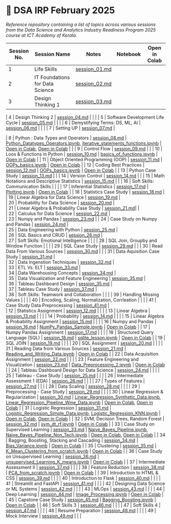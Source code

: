 # 📘 DSA IRP February 2025

_Reference repository containing a list of topics across various sessions from the Data Science and Analytics Industry Readiness Program 2025 course at ICT Academy of Kerala._

| Session No. | Session Name                                        | Notes                                    | Notebook                                                                 | Open in Colab                                                                                                                   |
|-------------|-----------------------------------------------------|------------------------------------------|--------------------------------------------------------------------------|----------------------------------------------------------------------------------------------------------------------------------|
| 1           | Life Skills                                        | [session_01.md](notes/session_01.md)     |                                                                          |                                                                                                                                  |
| 2           | IT Foundations for Data Science                    | [session_02.md](notes/session_02.md)     |                                                                          |                                                                                                                                  |
| 3           | Design Thinking 1                                  | [session_03.md](notes/session_03.md)     |        

| 4           | Design Thinking 2                                  | [session_04.md](notes/session_04.md)     |                                                                   |                                                                                                                                  |
| 5           | Software Development Life Cycle                    | [session_05.md](notes/session_05.md)     |                                                                          |                                                                                                                                  |
| 6           | Demystifying Terms: DS, ML, AI                     | [session_06.md](notes/session_06.md)     |                                                                          |                                                                                                                                  |
| 7           | Setting UP                                         | [session_07.md](notes/session_07.md)     |              

| 8           | Python : Data Types and Operators                  | [session_08.md](notes/session_08.md)     | [Python_Datatypes_Operators.ipynb](notebooks/Python_Datatypes_Operators.ipynb), [iterative_statements_functions.ipynb](notebooks/iterative_statements_functions.ipynb) | [Open in Colab](https://colab.research.google.com/github/cksajil/DSAIRPFeb25/blob/main/notebooks/Python_Datatypes_Operators.ipynb), [Open in Colab](https://colab.research.google.com/github/cksajil/DSAIRPFeb25/blob/main/notebooks/iterative_statements_functions.ipynb) |                                                                                                                                  |
| 9           | Control Flow                                       | [session_09.md](notes/session_09.md)     |  |
| 10          | Loos & Functions in Python                        | [session_10.md](notes/session_08.md)     | [basics_of_functions.ipynb](notebooks/basics_of_functions.ipynb)         | [Open in Colab](https://colab.research.google.com/github/cksajil/DSAIRPFeb25/blob/main/notebooks/basics_of_functions.ipynb)          |
| 11           | Object Oriented Programming (OOP)                  | [session_11.md](notes/session_11.md)     | [OOPs_basics.ipynb](notebooks/OOPs_basics.ipynb)                         | [Open in Colab](https://colab.research.google.com/github/cksajil/DSAIRPFeb25/blob/main/notebooks/OOPs_basics.ipynb)                  |
| 12           | Coding Best Practices                  | [session_12.md](notes/session_12.md)     | [OOPs_basics.ipynb](notebooks/OOPs_basics.ipynb)                         | [Open in Colab](https://colab.research.google.com/github/cksajil/DSAIRPFeb25/blob/main/notebooks/OOPs_basics.ipynb)                  |
| 13           | Python Case Study         | [session_13.md](notes/session_13.md)     |                   |
| 14           | Version Control           | [session_14.md](notes/session_14.md)     |                   |
| 15           | Math Notations and Descriptive Statistics  | [session_15.md](notes/session_15.md)     |                   |
| 16           | Soft Skills: Communication Skills          |                                          |                   |
| 17           | Inferential Statistics                     | [session_17.md](notes/session_17.md)     | [Plotting.ipynb](notebooks/Plotting.ipynb)                               | [Open in Colab](https://colab.research.google.com/github/cksajil/DSAIRPFeb25/blob/main/notebooks/Plotting.ipynb)                     |
| 18          | Statistics Case Study              | [session_18.md](notes/session_18.md)     |      
| 19          | Linear Algebra for Data Science    | [session_19.md](notes/session_19.md)     |       
| 20          | Probability for Data Science    | [session_20.md](notes/session_20.md)        |     
| 21          | Linear Algebra & Probability Case Study    | [session_21.md](notes/session_21.md)|         |    
| 22          | Calculus for Data Science    | [session_22.md](notes/session_22.md)        |  
| 23          | Numpy and Pandas    | [session_23.md](notes/session_23.md)        |                                                                                                                          | 24          | Case Study on Numpy and Pandas    | [session_24.md](notes/session_24.md)        |      
| 25          | Data Engineering with Python      | [session_25.md](notes/session_25.md)        |   
| 26          | SQL Basics and CRUD               | [session_26.md](notes/session_26.md)        |   
| 27          | Soft Skills: Emotional Intelligence          |                                  |                   |
| 28          | SQL Join, Groupby and Window Function        |                                  |                   |
| 29          | SQL Case Study                    | [session_29.md](notes/session_29.md)        |                   |
| 30          | Read Data From Various Sources    | [session_30.md](notes/session_30.md)        |                   |
| 31          | Data Aquisition Case Study        | [session_31.md](notes/session_31.md)        |    
| 32          | Data Ingenstion Techniques        | [session_32.md](notes/session_32.md)        |   
| 33          | ETL Vs. ELT                       | [session_33.md](notes/session_33.md)        |   
| 34          | Data Warehousing Concepts         | [session_34.md](notes/session_34.md)        |   
| 35          | Data Visualization and Feature Engineering | [session_35.md](notes/session_35.md)        |  
| 36          | Tableau Dashboard Design          | [session_35.md](notes/session_36.md)        |  
| 37          | Tableau Case Study                | [session_37.md](notes/session_37.md)        |      
| 38          | Soft Skills: Teamwork and Collaboration |                                  |                   |
| 39          | Handling Missing Values           |                                             |                   |
| 40          | Encoding, Scaling, Normalization, Corrleation  |                               |                   |
| 41          | Case Study Data Preprocessing    | [session_41.md](notes/session_41.md)        |  
| 12          | Statistics Assignment                              | [session_12.md](notes/session_12.md)     |                                                                          |                                                                                                                                  |
| 13          | Linear Algebra                                     | [session_13.md](notes/session_13.md)     |                                                                          |                                                                                                                                  |
| 14          | Probability                                        | [session_14.md](notes/session_14.md)     |                                                                          |                                                                                                                                  |
| 15          | Linear Algebra & Probability Assignment            | [session_15.md](notes/session_15.md)     |                                                                          |                                                                                                                                  |
| 16          | Numpy and Pandas                                   | [session_16.md](notes/session_16.md)     | [NumPy_Pandas_Sample.ipynb](notebooks/NumPy_Pandas_Sample.ipynb)         | [Open in Colab](https://colab.research.google.com/github/cksajil/DSAIRPFeb25/blob/main/notebooks/NumPy_Pandas_Sample.ipynb)          |
| 17          | Numpy Pandas Assignment                            | [session_17.md](notes/session_17.md)     |                                                                          |                                                                                                                                  |
| 18          | Structured Query Language (SQL)                    | [session_18.md](notes/session_18.md)     | [sqlite_lesson.ipynb](notebooks/sqlite_lesson.ipynb)                     | [Open in Colab](https://colab.research.google.com/github/cksajil/DSAIRPFeb25/blob/main/notebooks/sqlite_lesson.ipynb)                |
| 19          | SQL JOIN                                           | [session_19.md](notes/session_19.md)     |                                                                          |                                                                                                                                  |
| 20          | SQL Assignment                                     | [session_20.md](notes/session_20.md)     |                                                                          |                                                                                                                                  |
| 21          | Reading Data from Various Sources                  | [session_21.md](notes/session_21.md)     | [Reading_and_Writing_Data.ipynb](notebooks/Reading_and_Writing_Data.ipynb) | [Open in Colab](https://colab.research.google.com/github/cksajil/DSAIRPFeb25/blob/main/notebooks/Reading_and_Writing_Data.ipynb)     |
| 22          | Data Acquisition Assignment                        | [session_22.md](notes/session_22.md)     |                                                                          |                                                                                                                                  |
| 23          | Feature Engineering and Visualization              | [session_23.md](notes/session_23.md)     | [Data_Preprocessing_2.ipynb](notebooks/Data_Preprocessing_2.ipynb)       | [Open in Colab](https://colab.research.google.com/github/cksajil/DSAIRPFeb25/blob/main/notebooks/Data_Preprocessing_2.ipynb)         |
| 24          | Tableau Dashboard Design for Data Science          | [session_24.md](notes/session_24.md)     |                                                                          |                                                                                                                                  |
| 25          | Tableau - Case Study                               | [session_25.md](notes/session_25.md)     |                                                                          |                                                                                                                                  |
| 26          | Intermediate Assessment 1 (EDA)                    | [session_26.md](notes/session_26.md)     |                                                                          |                                                                                                                                  |
| 27          | Types of Features                                  | [session_27.md](notes/session_27.md)     |                                                                          |                                                                                                                                  |
| 28          | Data Scaling                                       | [session_28.md](notes/session_28.md)     |                                                                          |                                                                                                                                  |
| 29          | Preprocessing - Case Study                         | [session_29.md](notes/session_29.md)     |                                                                          |                                                                                                                                  |
| 30          | Linear Regression & Regularization                 | [session_30.md](notes/session_30.md)     | [Linear_Regression_Synthetic_Data.ipynb](notebooks/Linear_Regression_Synthetic_Data.ipynb), [Linear_Regression_Pipeline_Wine_Data.ipynb](notebooks/Linear_Regression_Pipeline_Wine_Data.ipynb) | [Open in Colab](https://colab.research.google.com/github/cksajil/DSAIRPFeb25/blob/main/notebooks/Linear_Regression_Synthetic_Data.ipynb), [Open in Colab](https://colab.research.google.com/github/cksajil/DSAIRPFeb25/blob/main/notebooks/Linear_Regression_Pipeline_Wine_Data.ipynb) |
| 31          | Logistic Regression                                | [session_31.md](notes/session_31.md)     | [Logistic_Regression_Simple_Data.ipynb](notebooks/Logistic_Regression_Simple_Data.ipynb), [Logistic_Regression_KNN.ipynb](notebooks/Logistic_Regression_KNN.ipynb) | [Open in Colab](https://colab.research.google.com/github/cksajil/DSAIRPFeb25/blob/main/notebooks/Logistic_Regression_Simple_Data.ipynb), [Open in Colab](https://colab.research.google.com/github/cksajil/DSAIRPFeb25/blob/main/notebooks/Logistic_Regression_KNN.ipynb) |
| 32          | SVM, Decision Trees, Random Forest                 | [session_32.md](notes/session_32.md)     | [svm_dt_rf.ipynb](notebooks/svm_dt_rf.ipynb)                            | [Open in Colab](https://colab.research.google.com/github/cksajil/DSAIRPFeb25/blob/main/notebooks/svm_dt_rf.ipynb)                    |
| 33          | Case Study on Supervised Learning                  | [session_33.md](notes/session_33.md)     | [Naive_Bayes_Pipeline.ipynb](notebooks/Naive_Bayes_Pipeline.ipynb), [Naive_Bayes_Pipeline_Non_Tech.ipynb](notebooks/Naive_Bayes_Pipeline_Non_Tech.ipynb) | [Open in Colab](https://colab.research.google.com/github/cksajil/DSAIRPFeb25/blob/main/notebooks/Naive_Bayes_Pipeline.ipynb), [Open in Colab](https://colab.research.google.com/github/cksajil/DSAIRPFeb25/blob/main/notebooks/Naive_Bayes_Pipeline_Non_Tech.ipynb) |
| 34          | Bagging, Boosting, Stacking and Cascading          | [session_34.md](notes/session_34.md)     | [Bias_Variance.ipynb](notebooks/Bias_Variance.ipynb)                    | [Open in Colab](https://colab.research.google.com/github/cksajil/DSAIRPFeb25/blob/main/notebooks/Bias_Variance.ipynb)                 |
| 35          | Clustering                                         | [session_35.md](notes/session_35.md)     | [K_Mean_Clustering_from_scratch.ipynb](notebooks/K_Mean_Clustering_from_scratch.ipynb) | [Open in Colab](https://colab.research.google.com/github/cksajil/DSAIRPFeb25/blob/main/notebooks/K_Mean_Clustering_from_scratch.ipynb) |
| 36          | Case Study on Unsupervised Learning                | [session_36.md](notes/session_36.md)     | [unsupervised_Learning_K_means.ipynb](notebooks/unsupervised_Learning_K_means.ipynb) | [Open in Colab](https://colab.research.google.com/github/cksajil/DSAIRPFeb25/blob/main/notebooks/unsupervised_Learning_K_means.ipynb) |
| 37          | Intermediate Assessment II                         | [session_37.md](notes/session_37.md)     |                                                                          |                                                                                                                                  |
| 38          | Feature Reduction                                  | [session_38.md](notes/session_38.md)     | [PCA_from_scratch.ipynb](notebooks/PCA_from_scratch.ipynb)              | [Open in Colab](https://colab.research.google.com/github/cksajil/DSAIRPFeb25/blob/main/notebooks/PCA_from_scratch.ipynb)             |
| 39          | Introduction to HTML & CSS                         | [session_39.md](notes/session_39.md)     |                                                                          |                                                                                                                                  |
| 40          | Introduction to Flask                              | [session_40.md](notes/session_40.md)     |                                                                          |                                                                                                                                  |
| 41          | Streamlit and FastAPI                              | [session_41.md](notes/session_41.md)     |                                                                          |                                                                                                                                  |
| 42          | Designing Data Science or ML Systems               | [session_42.md](notes/session_42.md)     |                                                                          |                                                                                                                                  |
| 43          | MLOps                                              | [session_43.md](notes/session_43.md)     |                                                                          |                                                                                                                                  |
| 44          | Deep Learning                                      | [session_44.md](notes/session_44.md)     | [Image_Processing.ipynb](notebooks/Image_Processing.ipynb)              | [Open in Colab](https://colab.research.google.com/github/cksajil/DSAIRPFeb25/blob/main/notebooks/Image_Processing.ipynb)              |
| 45          | Capstone Case Study                                | [session_45.md](notes/session_45.md)     | [Bagging_Boosting.ipynb](notebooks/Bagging_Boosting.ipynb)              | [Open in Colab](https://colab.research.google.com/github/cksajil/DSAIRPFeb25/blob/main/notebooks/Bagging_Boosting.ipynb)              |
| 46          | Soft Skills 3                                      | [session_46.md](notes/session_46.md)     |                                                                          |                                                                                                                                  |
| 47          | Soft Skills 4                                      | [session_47.md](notes/session_47.md)     |                                                                          |                                                                                                                                  |
| 48          | Resume Preparation                                 | [session_48.md](notes/session_48.md)     |                                                                          |                                                                                                                                  |
| 49          | Mock Interview                                     | [session_49.md](notes/session_49.md)     |                                                                          |                                                                                                                                  |
